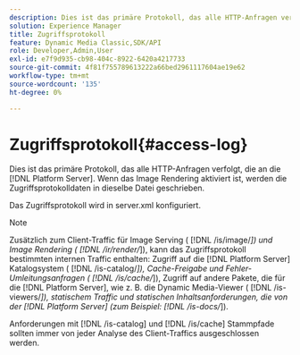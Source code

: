 ```yaml
---
description: Dies ist das primäre Protokoll, das alle HTTP-Anfragen verfolgt, die an die [!DNL Platform Server]. Wenn das Image Rendering aktiviert ist, werden die Zugriffsprotokolldaten in dieselbe Datei geschrieben.
solution: Experience Manager
title: Zugriffsprotokoll
feature: Dynamic Media Classic,SDK/API
role: Developer,Admin,User
exl-id: e7f9d935-cb98-404c-8922-6420a4217733
source-git-commit: 4f81f755789613222a66bed2961117604ae19e62
workflow-type: tm+mt
source-wordcount: '135'
ht-degree: 0%

---
```


# Zugriffsprotokoll{#access-log}

Dies ist das primäre Protokoll, das alle HTTP-Anfragen verfolgt, die an die [!DNL Platform Server]. Wenn das Image Rendering aktiviert ist, werden die Zugriffsprotokolldaten in dieselbe Datei geschrieben.

Das Zugriffsprotokoll wird in server.xml konfiguriert.

>[!NOTE]
>
>Zusätzlich zum Client-Traffic für Image Serving ( [!DNL /is/image/*]) und Image Rendering ( [!DNL /ir/render/*]), kann das Zugriffsprotokoll bestimmten internen Traffic enthalten: Zugriff auf die [!DNL Platform Server] Katalogsystem ( [!DNL /is-catalog/*]), Cache-Freigabe und Fehler-Umleitungsanfragen ( [!DNL /is/cache/*]), Zugriff auf andere Pakete, die für die [!DNL Platform Server], wie z. B. die Dynamic Media-Viewer ( [!DNL /is-viewers/*]), statischem Traffic und statischen Inhaltsanforderungen, die von der [!DNL Platform Server] (zum Beispiel: [!DNL /is-docs/*]).

Anforderungen mit [!DNL /is-catalog] und [!DNL /is/cache] Stammpfade sollten immer von jeder Analyse des Client-Traffics ausgeschlossen werden.
